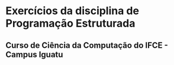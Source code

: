 # Exercícios da disciplina de Programação Estruturada
## Curso de Ciência da Computação do IFCE - Campus Iguatu
